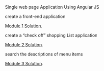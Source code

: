Single web page Application Using Angular JS

create a front-end application

[Module 1 Solution](Mod1-sol).

create a “check off” shopping List application

[Module 2 Solution](Mod2-Sol).

search the descriptions of menu items

[Module 3 Solution](Mod3-Sol).
